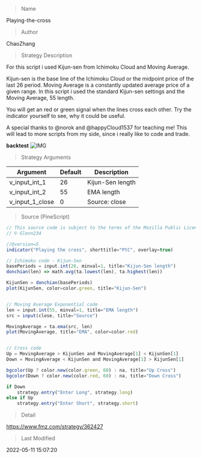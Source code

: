 
> Name

Playing-the-cross

> Author

ChaoZhang

> Strategy Description

For this script i used Kijun-sen from Ichimoku Cloud and Moving Average.

Kijun-sen is the base line of the Ichimoku Cloud or the midpoint price of the last 26 period.
Moving Average is a constantly updated average price of a given range.
In this script i used the standard Kijun-sen settings and the Moving Average, 55 length.

You will get an red or green signal when the lines cross each other.
Try the indicator yourself to see, why it could be useful.




A special thanks to @norok and @happyCloud1537 for teaching me!
This will lead to more scripts from my side, since i really like to code and trade.

**backtest**
 ![IMG](https://www.fmz.com/upload/asset/10f6d717693fae6f57a.png) 

> Strategy Arguments



|Argument|Default|Description|
|----|----|----|
|v_input_int_1|26|Kijun-Sen length|
|v_input_int_2|55|EMA length|
|v_input_1_close|0|Source: close|high|low|open|hl2|hlc3|hlcc4|ohlc4|


> Source (PineScript)

``` javascript
// This source code is subject to the terms of the Mozilla Public License 2.0 at https://mozilla.org/MPL/2.0/
// © Glenn234

//@version=5
indicator("Playing the cross", shorttitle="PtC", overlay=true)

// Ichimoku code - Kijun-Sen
basePeriods = input.int(26, minval=1, title="Kijun-Sen length")
donchian(len) => math.avg(ta.lowest(len), ta.highest(len))

KijunSen = donchian(basePeriods)
plot(KijunSen, color=color.green, title="Kijun-Sen")


// Moving Average Exponential code
len = input.int(55, minval=1, title="EMA length")
src = input(close, title="Source")

MovingAverage = ta.ema(src, len)
plot(MovingAverage, title="EMA", color=color.red)


// Cross code
Up = MovingAverage > KijunSen and MovingAverage[1] < KijunSen[1]
Down = MovingAverage < KijunSen and MovingAverage[1] > KijunSen[1]

bgcolor(Up ? color.new(color.green, 60) : na, title="Up Cross")
bgcolor(Down ? color.new(color.red, 60) : na, title="Down Cross")

if Down
    strategy.entry("Enter Long", strategy.long)
else if Up
    strategy.entry("Enter Short", strategy.short)

```

> Detail

https://www.fmz.com/strategy/362427

> Last Modified

2022-05-11 15:07:20

